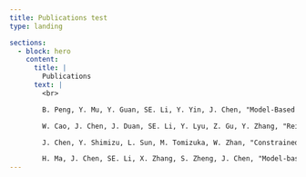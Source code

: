 ```yaml
---
title: Publications test
type: landing

sections:
  - block: hero
    content:
      title: |
        Publications
      text: |
        <br>

        B. Peng, Y. Mu, Y. Guan, SE. Li, Y. Yin, J. Chen, "Model-Based Actor-Critic with Chance Constraint for Stochastic System", IEEE Conference on Decision and Control (CDC), 2021.

        W. Cao, J. Chen, J. Duan, SE. Li, Y. Lyu, Z. Gu, Y. Zhang, "Reinforced Optimal Estimator", Modeling, Estimation and Control Conference (MECC), 2021.

        J. Chen, Y. Shimizu, L. Sun, M. Tomizuka, W. Zhan, "Constrained Iterative LQG for Real-Time Chance-Constrained Gaussian Belief Space Planning", IEEE/RSJ International Conference on Intelligent Robots and Systems (IROS), 2021.

        H. Ma, J. Chen, SE. Li, X. Zhang, S. Zheng, J. Chen, "Model-based Constrained Reinforcement Learning using Generalized Control Barrier Function", IEEE/RSJ International Conference on Intelligent Robots and Systems (IROS), 2021.
---
```


